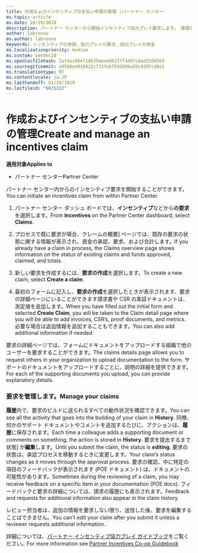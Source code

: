 ```yaml
---
title: 作成およびインセンティブの支払い申請の管理 |パートナー センター
ms.topic: article
ms.date: 10/29/2018
description: パートナー センターから開始インセンティブ協力プレイ要求します。 履歴内で、要求のビルドに送られるすべての動作状況を確認できます。
author: labrenne
ms.author: labrenne
keywords: インセンティブの申請、協力プレイの要求、協力プレイの資金
ms.localizationpriority: medium
ms.custom: seodec18
ms.openlocfilehash: 2af4ac084f10639aee4d627ff4d9fc0ad3208569
ms.sourcegitcommit: a05b0ee016812cf33febf83d896a20cd39fcd8e1
ms.translationtype: MT
ms.contentlocale: ja-JP
ms.lasthandoff: 01/24/2019
ms.locfileid: "9025322"
---
```

# <a name="create-and-manage-an-incentives-claim"></a><span data-ttu-id="3b225-105">作成およびインセンティブの支払い申請の管理</span><span class="sxs-lookup"><span data-stu-id="3b225-105">Create and manage an incentives claim</span></span>

**<span data-ttu-id="3b225-106">適用対象</span><span class="sxs-lookup"><span data-stu-id="3b225-106">Applies to</span></span>**
- <span data-ttu-id="3b225-107">パートナー センター</span><span class="sxs-lookup"><span data-stu-id="3b225-107">Partner Center</span></span>

<span data-ttu-id="3b225-108">パートナー センター内からのインセンティブ要求を開始することができます。</span><span class="sxs-lookup"><span data-stu-id="3b225-108">You can initiate an incentives claim from within Partner Center.</span></span> 

1. <span data-ttu-id="3b225-109">パートナー センター ダッシュ ボードでは、**インセンティブ**などから**の要求**を選択します。</span><span class="sxs-lookup"><span data-stu-id="3b225-109">From **Incentives** on the Partner Center dashboard, select **Claims**.</span></span>

2.  <span data-ttu-id="3b225-110">プロセスで既に要求が場合、クレームの概要] ページでは、既存の要求の状態に関する情報が表示され、資金の承認、要求、および合計します。</span><span class="sxs-lookup"><span data-stu-id="3b225-110">If you already have a claim in process, the Claims overview page shows information on the status of existing claims and funds approved, claimed, and totals.</span></span>

3.  <span data-ttu-id="3b225-111">新しい要求を作成するには、**要求の作成**を選択します。</span><span class="sxs-lookup"><span data-stu-id="3b225-111">To create a new claim, select **Create a claim**.</span></span>

4.  <span data-ttu-id="3b225-112">最初のフォームに記入し、**要求の作成**を選択したときが表示されます、要求の詳細ページにいることができます請求書や CSR の実証ドキュメントは、測定値を追加します。</span><span class="sxs-lookup"><span data-stu-id="3b225-112">When you have filled out the initial form and selected **Create Claim**, you will be taken to the Claim detail page where you will be able to add invoices, CSR’s, proof documents, and metrics.</span></span> <span data-ttu-id="3b225-113">必要な場合は追加情報を追加することもできます。</span><span class="sxs-lookup"><span data-stu-id="3b225-113">You can also add additional information if needed.</span></span>

<span data-ttu-id="3b225-114">要求の詳細ページでは、フォームにドキュメントをアップロードする組織で他のユーザーを要求することができます。</span><span class="sxs-lookup"><span data-stu-id="3b225-114">The claims details page allows you to request others in your organization to upload documentation to the form.</span></span> <span data-ttu-id="3b225-115">サポートのドキュメントをアップロードするごとに、説明の詳細を提供できます。</span><span class="sxs-lookup"><span data-stu-id="3b225-115">For each of the supporting documents you upload, you can provide explanatory details.</span></span> 

### <a name="manage-your-claims"></a><span data-ttu-id="3b225-116">要求を管理します。</span><span class="sxs-lookup"><span data-stu-id="3b225-116">Manage your claims</span></span>

<span data-ttu-id="3b225-117">**履歴**内で、要求のビルドに送られるすべての動作状況を確認できます。</span><span class="sxs-lookup"><span data-stu-id="3b225-117">You can see all the activity that goes into the building of your claim in **History**.</span></span> <span data-ttu-id="3b225-118">同僚、何かのサポート ドキュメントやコメントを追加するたびに、アクションは、**履歴**に保存されます。</span><span class="sxs-lookup"><span data-stu-id="3b225-118">Each time a colleague adds a supporting document or comments on something, the action is stored in **History**.</span></span> <span data-ttu-id="3b225-119">要求を提出するまで状態] が**編集**します。</span><span class="sxs-lookup"><span data-stu-id="3b225-119">Until you submit the claim, the status is **editing**.</span></span> <span data-ttu-id="3b225-120">要求の状態は、承認プロセスを移動するときに変更します。</span><span class="sxs-lookup"><span data-stu-id="3b225-120">Your claim’s status changes as it moves through the approval process.</span></span> <span data-ttu-id="3b225-121">要求の確認、中に特定の項目のフィードバックが表示されます (POE ドキュメント) は、ドキュメントの可能性があります。</span><span class="sxs-lookup"><span data-stu-id="3b225-121">Sometimes during the reviewing of a claim, you may receive feedback on a specific item in your documentation (POE docs).</span></span> <span data-ttu-id="3b225-122">フィードバックと要求の詳細については、請求の履歴にも表示されます。</span><span class="sxs-lookup"><span data-stu-id="3b225-122">Feedback and requests for additional information also appear in the claim history.</span></span> 

<span data-ttu-id="3b225-123">レビュー担当者は、追加の情報を要求しない限り、送信した後、要求を編集することはできません。</span><span class="sxs-lookup"><span data-stu-id="3b225-123">You can't edit your claim after you submit it unless a reviewer requests additional information.</span></span>

<span data-ttu-id="3b225-124">詳細については、[パートナー インセンティブ協力プレイ ガイドブック](https://assets.microsoft.com/coop-guidebook.pdf)をご覧ください。</span><span class="sxs-lookup"><span data-stu-id="3b225-124">For more information see [Partner Incentives Co-op Guidebook](https://assets.microsoft.com/coop-guidebook.pdf)</span></span>
